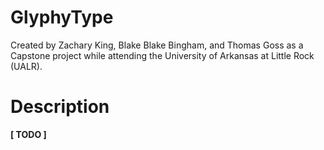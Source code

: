 # GlyphyType
Created by Zachary King, Blake Blake Bingham, and Thomas Goss 
as a Capstone project while attending the University of Arkansas 
at Little Rock (UALR). 

# Description
**[ TODO ]**